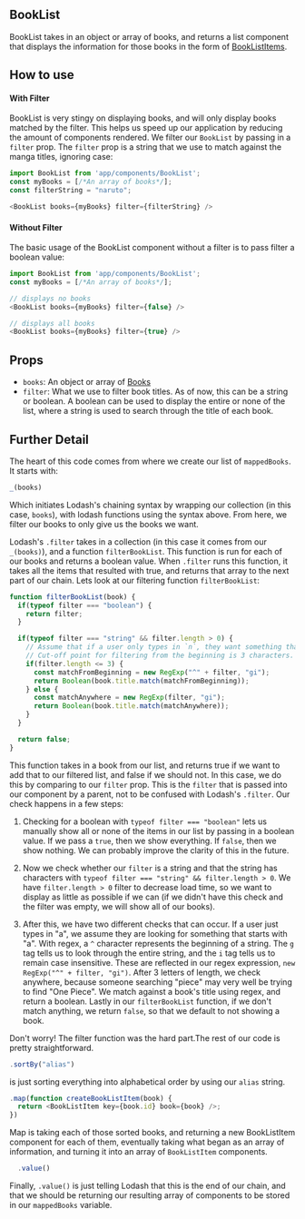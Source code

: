 BookList
--------
BookList takes in an object or array of books, and returns a list component that displays the information for those books in the form of [BookListItems](../BookListItem).

## How to use

#### With Filter
BookList is very stingy on displaying books, and will only display books matched by the filter. This helps us speed up our application by reducing the amount of components rendered. We filter our `BookList` by passing in a `filter` prop. The `filter` prop is a string that we use to match against the manga titles, ignoring case:

```js
import BookList from 'app/components/BookList';
const myBooks = [/*An array of books*/];
const filterString = "naruto";

<BookList books={myBooks} filter={filterString} />
```

#### Without Filter
The basic usage of the BookList component without a filter is to pass filter a boolean value:

```js
import BookList from 'app/components/BookList';
const myBooks = [/*An array of books*/];

// displays no books
<BookList books={myBooks} filter={false} />

// displays all books
<BookList books={myBooks} filter={true} />
```

## Props
* `books`: An object or array of [Books](../../data/models/Book)
* `filter`: What we use to filter book titles. As of now, this can be a string or boolean. A boolean can be used to display the entire or none of the list, where a string is used to search through the title of each book.

## Further Detail
The heart of this code comes from where we create our list of `mappedBooks`.  It starts with:

```js
_(books)
```
Which initiates Lodash's chaining syntax by wrapping our collection (in this case, `books`), with lodash functions using the syntax above. From here, we filter our books to only give us the books we want.

Lodash's `.filter` takes in a collection (in this case it comes from our `_(books)`), and a function `filterBookList`. This function is run for each of our books and returns a boolean value. When `.filter` runs this function, it takes all the items that resulted with true, and returns that array to the next part of our chain. Lets look at our filtering function `filterBookList`:

```js
function filterBookList(book) {
  if(typeof filter === "boolean") {
    return filter;
  }

  if(typeof filter === "string" && filter.length > 0) {
    // Assume that if a user only types in `n`, they want something that starts with `n`.
    // Cut-off point for filtering from the beginning is 3 characters.
    if(filter.length <= 3) {
      const matchFromBeginning = new RegExp("^" + filter, "gi");
      return Boolean(book.title.match(matchFromBeginning));
    } else {
      const matchAnywhere = new RegExp(filter, "gi");
      return Boolean(book.title.match(matchAnywhere));
    }
  }

  return false;
}
```
This function takes in a book from our list, and returns true if we want to add that to our filtered list, and false if we should not. In this case, we do this by comparing to our `filter` prop. This is the `filter` that is passed into our component by a parent, not to be confused with Lodash's `.filter`. Our check happens in a few steps:

1. Checking for a boolean with `typeof filter === "boolean"` lets us manually show all or none of the items in our list by passing in a boolean value. If we pass a `true`, then we show everything. If `false`, then we show nothing.  We can probably improve the clarity of this in the future.

2. Now we check whether our `filter` is a string and that the string has characters with `typeof filter === "string" && filter.length > 0`. We have `filter.length > 0` filter to decrease load time, so we want to display as little as possible if we can (if we didn't have this check and the filter was empty, we will show all of our books).

3. After this, we have two different checks that can occur. If a user just types in "a", we assume they are looking for something that starts with "a". With regex, a `^` character represents the beginning of a string. The `g` tag tells us to look through the entire string, and the `i` tag tells us to remain case insensitive. These are reflected in our regex expression, `new RegExp("^" + filter, "gi")`. After 3 letters of length, we check anywhere, because someone searching "piece" may very well be trying to find "One Piece". We match against a book's title using regex, and return a boolean. Lastly in our `filterBookList` function, if we don't match anything, we return `false`, so that we default to not showing a book.

Don't worry! The filter function was the hard part.The rest of our code is pretty straightforward.
```js
.sortBy("alias")
```
is just sorting everything into alphabetical order by using our `alias` string.

```js
.map(function createBookListItem(book) {
  return <BookListItem key={book.id} book={book} />;
})
```
Map is taking each of those sorted books, and returning a new BookListItem component for each of them, eventually taking what began as an array of information, and turning it into an array of `BookListItem` components.

```js
  .value()
```
Finally, `.value()` is just telling Lodash that this is the end of our chain, and that we should be returning our resulting array of components to be stored in our `mappedBooks` variable.
